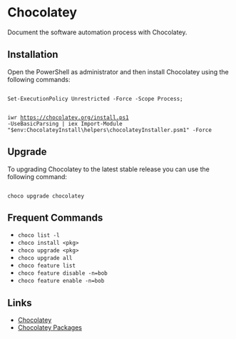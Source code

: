 # Chocolatey
<p>Document the software automation process with Chocolatey.</p>

<h2>Installation</h2>
<p>Open the PowerShell as administrator and then install Chocolatey using the following commands:</p>

<code>
Set-ExecutionPolicy Unrestricted -Force -Scope Process;
  
iwr https://chocolatey.org/install.ps1 -UseBasicParsing | iex Import-Module "$env:ChocolateyInstall\helpers\chocolateyInstaller.psm1" -Force
</code>

<h2>Upgrade</h2>
<p>To upgrading Chocolatey to the latest stable release you can use the following command:</p>

<code>
choco upgrade chocolatey
</code>

<h2>Frequent Commands</h2>

<ul>
<li><code>choco list -l</code></li>
<li><code>choco install &lt;pkg&gt;</code></li>
<li><code>choco upgrade &lt;pkg&gt;</code></li>
<li><code>choco upgrade all</code></li>
<li><code>choco feature list</code></li>
<li><code>choco feature disable -n=bob</code></li>
<li><code>choco feature enable -n=bob</code></li>
</ul>

<h2>Links</h2>
<ul>
<li><a href="https://chocolatey.org/" rel="nofollow">Chocolatey</a></li>
<li><a href="https://chocolatey.org/packages">Chocolatey Packages</a></li>
</ul>


